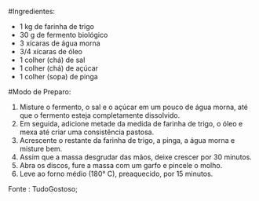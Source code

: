 #Ingredientes:

- 1 kg de farinha de trigo
- 30 g de fermento biológico
- 3 xícaras de água morna
- 3/4 xícaras de óleo
- 1 colher (chá) de sal
- 1 colher (chá) de açúcar
- 1 colher (sopa) de pinga

#Modo de Preparo:

1. Misture o fermento, o sal e o açúcar em um pouco de água morna, até que o fermento esteja completamente dissolvido.
2. Em seguida, adicione metade da medida de farinha de trigo, o óleo e mexa até criar uma consistência pastosa.
3. Acrescente o restante da farinha de trigo, a pinga, a água morna e misture bem.
4. Assim que a massa desgrudar das mãos, deixe crescer por 30 minutos.
5. Abra os discos, fure a massa com um garfo e pincele o molho.
6. Leve ao forno médio (180° C), preaquecido, por 15 minutos.

Fonte : TudoGostoso;